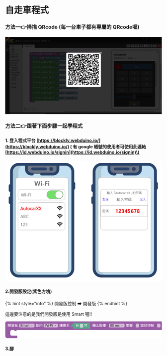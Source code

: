 # 自走車程式

### 方法一👉掃描 QRcode \(每一台車子都有專屬的 QRcode喔\)

![](.gitbook/assets/image%20%283%29.png)

### 方法二👉跟著下面步驟一起學程式

#### 1. 登入程式平台 [https://blockly.webduino.io/](https://blockly.webduino.io/) \( 有 google 帳號的使用者可使用此連結 [https://id.webduino.io/signin](https://id.webduino.io/signin)\)

![](.gitbook/assets/image.png)

#### 2.開發版設定\(紫色方塊\)

{% hint style="info" %}
開發版控制  ➡ 開發版
{% endhint %}

這邊要注意的是我們開發版是使用 Smart 喔!!

![](.gitbook/assets/webduino-blocks-1-.png)

#### 3.腳

